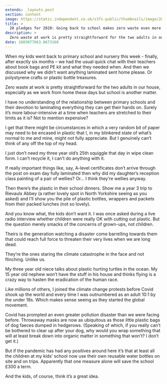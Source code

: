 ```yaml
--- 
extends: _layouts.post 
section: content 
image: https://static.independent.co.uk/s3fs-public/thumbnails/image/2019/03/15/12/recycling-stock.jpg 
title: > 
  20 pledges for 2020: Going back to school makes zero waste even more of a challenge 
description: > 
  Zero waste at work is pretty straightforward for the two adults in our house, especially as we work from home these days but school is another matter.I have no understanding of the relationship between primary schools and their devotion to laminating everything they can get their hands on.But I genuinely can’t think of any off the top of my head.And you know what, the kids don’t want it.But if the pandemic has had any positives around here it’s that at least all the children at my kids’ school now use their own reusable water bottles on site and on trips. 
date: 1603077663.0673168 
--- 
```

<div><p class="sc-pHJJA iocNwz above-article-prompt-donations"></p><p>When my kids went back to primary school and nursery this week - finally, after exactly six months &#8211; we had the usual quick chat with their teachers about book bags and PE kit and what they needed when. And then we discussed why we didn&#8217;t want anything laminated sent home please. Or polystyrene crafts or plastic bottle treasures.</p><p>Zero waste at work is pretty straightforward for the two adults in our house, especially as we work from home these days but school is another matter. &#160;</p><p></p><p>I have no understanding of the relationship between primary schools and their devotion to laminating everything they can get their hands on. Surely it&#8217;s more labour-intensive at a time when teachers are stretched to their limits as it is? Not to mention expensive? &#160;</p><p>I get that there might be circumstances in which a very random bit of paper may need to be encased in plastic that I, in my blinkered state of what&#8217;s normal to me and mine, might not fully appreciate. But I genuinely can&#8217;t think of any off the top of my head. &#160;</p><p></p><p>I just don&#8217;t need my three year old&#8217;s 25th squiggle that day in wipe clean form. I can&#8217;t recycle it, I can&#8217;t do anything with it. &#160;</p><p></p><p>If really important things like, say, A-level certificates don&#8217;t arrive through the post on exam day fully laminated then why did my daughter&#8217;s reception class painting of a pair of wellies? Or&#8230; I think they&#8217;re wellies anyway.</p><p>Then there&#8217;s the plastic in their school dinners. Show me a year 3 trip to Rievaulx Abbey (a rather lovely spot in North Yorkshire seeing as you asked) and I&#8217;ll show you the pile of plastic bottles, wrappers and packets from their packed lunches (not so lovely).
</p><p>And you know what, the kids don&#8217;t want it. I was once asked during a live radio interview whether children were really OK with cutting out plastic. But the question merely smacks of the concerns of grown-ups, not children. &#160;</p><p id="taboola-carousel-thumbnails"></p><p>Theirs is the generation watching a disaster come barrelling towards them that could reach full force to threaten their very lives when we are long dead. &#160;</p><p>They&#8217;re the ones staring the climate catastrophe in the face and not flinching. Unlike us.
</p><p>My three year old niece talks about plastic hurting turtles in the ocean. My 15 year old nephew won&#8217;t have the stuff in his house and thinks flying is a crazy way to hasten the eradication of the human race. &#160;</p><p>Like millions of others, I joined the climate change protests before Covid shook up the world and every time I was outnumbered as an adult 10:1 by the under 18s. Which makes sense seeing as they started the global movement.
</p><p>Covid has prompted an even greater pollution disaster than we were facing before. Throwaway masks are now as ubiquitous as those little plastic bags of dog faeces dumped in hedgerows. (Speaking of which, if you really can&#8217;t be bothered to clear up after your dog, why would you wrap something that will at least break down into organic matter in something that won&#8217;t? I don&#8217;t get it.)
</p><p></p><p>But if the pandemic has had any positives around here it&#8217;s that at least all the children at my kids&#8217; school now use their own reusable water bottles on site and on trips. Apparently that one measure alone will save the school &#163;300 a term. &#160;</p><p>And the kids, of course, think it&#8217;s a great idea. &#160;</p><p class="sc-ptCms fzKffT"></p></div>